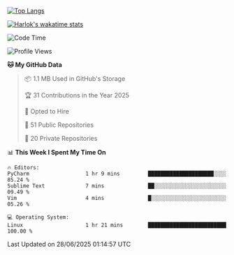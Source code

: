 [![Top Langs](https://github-readme-stats.vercel.app/api/top-langs/?username=remisiki&theme=dracula&layout=compact&hide=Jupyter%20Notebook,CSS,HTML&langs_count=10&exclude_repo=GMM-Demux-GUI)](https://github.com/anuraghazra/github-readme-stats)

[![Harlok's wakatime stats](https://github-readme-stats.vercel.app/api/wakatime?username=@remisiki&theme=dracula&layout=compact&langs_count=10&hide=other,html,css,text,json,markdown,jupyter)](https://github.com/anuraghazra/github-readme-stats)

<!--START_SECTION:waka-->
![Code Time](http://img.shields.io/badge/Code%20Time-1%2C028%20hrs%2049%20mins-blue)

![Profile Views](http://img.shields.io/badge/Profile%20Views-1-blue)

**🐱 My GitHub Data** 

> 📦 1.1 MB Used in GitHub's Storage 
 > 
> 🏆 31 Contributions in the Year 2025
 > 
> 💼 Opted to Hire
 > 
> 📜 51 Public Repositories 
 > 
> 🔑 20 Private Repositories 
 > 
📊 **This Week I Spent My Time On** 

```text
🔥 Editors: 
PyCharm                  1 hr 9 mins         █████████████████████░░░░   85.24 % 
Sublime Text             7 mins              ██░░░░░░░░░░░░░░░░░░░░░░░   09.49 % 
Vim                      4 mins              █░░░░░░░░░░░░░░░░░░░░░░░░   05.26 % 

💻 Operating System: 
Linux                    1 hr 21 mins        █████████████████████████   100.00 % 
```


 Last Updated on 28/06/2025 01:14:57 UTC
<!--END_SECTION:waka-->
